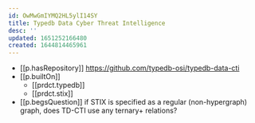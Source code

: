 ```yaml
---
id: OwMwGmIYMQ2HL5ylI14SY
title: Typedb Data Cyber Threat Intelligence
desc: ''
updated: 1651252166480
created: 1644814465961
---
```



- [[p.hasRepository]] https://github.com/typedb-osi/typedb-data-cti
- [[p.builtOn]] 
  - [[prdct.typedb]]
  - [[prdct.stix]]
- [[p.begsQuestion]] if STIX is specified as a regular (non-hypergraph) graph, does TD-CTI use any ternary+ relations?